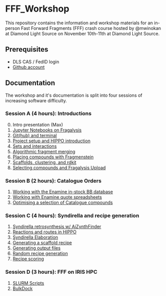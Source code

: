 # FFF_Workshop

This repository contains the information and workshop materials for an in-person Fast Forward Fragments (FFF) crash course hosted by @mwinokan at Diamond Light Source on November 10th-11th at Diamond Light Source.

## Prerequisites

- DLS CAS / FedID login
- [Github account](https:/github.com/signup)

## Documentation

The workshop and it's documentation is split into four sessions of increasing software difficulty.

### Session A (4 hours): Introductions

0. Intro presentation (Max)
1. [Jupyter Notebooks on Fragalysis](docs/A1_NOTEBOOKS.md)
2. [Git(hub) and terminal](docs/A2_GIT_AND_TERMINAL.md)
3. [Project setup and HIPPO introduction](docs/A3_SETUP_HIPPO.md)
4. [Sets and interactions](docs/A4_SETS_INTERACTIONS.md)
5. [Algorithmic fragment merging](docs/A5_MERGING.md)
6. [Placing compounds with Fragmenstein](docs/A6_PLACEMENT.md)
7. [Scaffolds, clustering, and rdkit](docs/A7_CHEMINFORMATICS.md)
8. [Selecting compounds and Fragalysis Upload](docs/A8_SELECTIONS.md)

### Session B (2 hours): Catalogue Orders

1. [Working with the Enamine in-stock BB database](docs/B1_BB_QUOTE.md)
2. [Working with Enamine quote spreadsheets](docs/B2_REAL_QUOTE.md)
3. [Optimising a selection of Catalogue compounds](docs/B3_CATALOGUE_SELECT.md)

### Session C (4 hours): Syndirella and recipe generation

1. [Syndirella retrosynthesis w/ AiZynthFinder](docs/C1_RETROSYNTHESIS.md)
2. [Reactions and routes in HIPPO](docs/C2_ELABORATIONS.md)
3. [Syndirella Elaboration](docs/C3_ELABORATIONS.md)
4. [Generating a scaffold recipe](docs/C4_SCAFFOLD_RECIPE.md)
5. [Generating output files](docs/C5_RECIPE_OUTPUTS.md)
6. [Random recipe generation](docs/C6_RGEN.md)
7. [Recipe scoring](docs/C7_SCORING.md)

### Session D (3 hours): FFF on IRIS HPC

1. [SLURM Scripts](D1_SLURM.md)
2. [BulkDock](D2_BULKDOCK.md)
